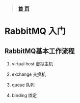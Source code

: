 >###  [首 页](https://github.com/Letitmiss/JMS/blob/master/README.md)
# RabbitMQ 入门

## RabbitMQ基本工作流程



1. virtual host 虚拟主机

2. exchange 交换机

3. queue 队列


4. binding 绑定
